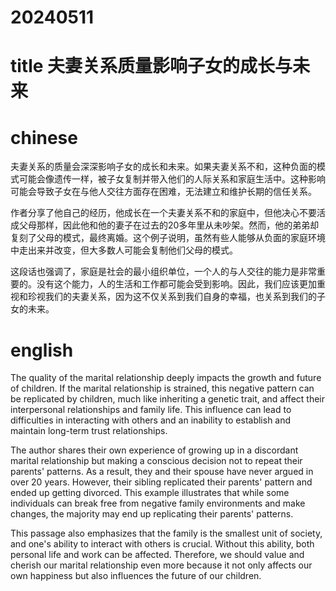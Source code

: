 
# 20240511

# title 夫妻关系质量影响子女的成长与未来

# chinese 
夫妻关系的质量会深深影响子女的成长和未来。如果夫妻关系不和，这种负面的模式可能会像遗传一样，被子女复制并带入他们的人际关系和家庭生活中。这种影响可能会导致子女在与他人交往方面存在困难，无法建立和维护长期的信任关系。

作者分享了他自己的经历，他成长在一个夫妻关系不和的家庭中，但他决心不要活成父母那样，因此他和他的妻子在过去的20多年里从未吵架。然而，他的弟弟却复刻了父母的模式，最终离婚。这个例子说明，虽然有些人能够从负面的家庭环境中走出来并改变，但大多数人可能会复制他们父母的模式。

这段话也强调了，家庭是社会的最小组织单位，一个人的与人交往的能力是非常重要的。没有这个能力，人的生活和工作都可能会受到影响。因此，我们应该更加重视和珍视我们的夫妻关系，因为这不仅关系到我们自身的幸福，也关系到我们的子女的未来。

# english
The quality of the marital relationship deeply impacts the growth and future of children. If the marital relationship is strained, this negative pattern can be replicated by children, much like inheriting a genetic trait, and affect their interpersonal relationships and family life. This influence can lead to difficulties in interacting with others and an inability to establish and maintain long-term trust relationships.

The author shares their own experience of growing up in a discordant marital relationship but making a conscious decision not to repeat their parents' patterns. As a result, they and their spouse have never argued in over 20 years. However, their sibling replicated their parents' pattern and ended up getting divorced. This example illustrates that while some individuals can break free from negative family environments and make changes, the majority may end up replicating their parents' patterns.

This passage also emphasizes that the family is the smallest unit of society, and one's ability to interact with others is crucial. Without this ability, both personal life and work can be affected. Therefore, we should value and cherish our marital relationship even more because it not only affects our own happiness but also influences the future of our children.
